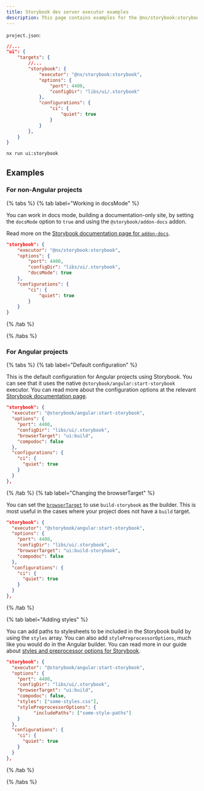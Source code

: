 ```yaml
---
title: Storybook dev server executor examples
description: This page contains examples for the @nx/storybook:storybook executor.
---
```


`project.json`:

```json
//...
"ui": {
    "targets": {
        //...
        "storybook": {
            "executor": "@nx/storybook:storybook",
            "options": {
                "port": 4400,
                "configDir": "libs/ui/.storybook"
            },
            "configurations": {
                "ci": {
                    "quiet": true
                }
            }
        },
    }
}
```

```bash
nx run ui:storybook
```

## Examples

### For non-Angular projects

{% tabs %}
{% tab label="Working in docsMode" %}

You can work in docs mode, building a documentation-only site, by setting the `docsMode` option to `true` and using the `@storybook/addon-docs` addon.

Read more on the [Storybook documentation page for `addon-docs`](https://storybook.js.org/addons/@storybook/addon-docs).

```json
"storybook": {
    "executor": "@nx/storybook:storybook",
    "options": {
        "port": 4400,
        "configDir": "libs/ui/.storybook",
        "docsMode": true
    },
    "configurations": {
        "ci": {
            "quiet": true
        }
    }
}
```

{% /tab %}

{% /tabs %}

### For Angular projects

{% tabs %}
{% tab label="Default configuration" %}

This is the default configuration for Angular projects using Storybook. You can see that it uses the native `@storybook/angular:start-storybook` executor. You can read more about the configuration options at the relevant [Storybook documentation page](https://storybook.js.org/docs/angular/get-started/install).

```json
"storybook": {
  "executor": "@storybook/angular:start-storybook",
  "options": {
    "port": 4400,
    "configDir": "libs/ui/.storybook",
    "browserTarget": "ui:build",
    "compodoc": false
  },
  "configurations": {
    "ci": {
      "quiet": true
    }
  }
},
```

{% /tab %}
{% tab label="Changing the browserTarget" %}

You can set the [`browserTarget`](../../../docs/shared/deprecated/storybook/angular-browser-target) to use `build-storybook` as the builder. This is most useful in the cases where your project does not have a `build` target.

```json
"storybook": {
  "executor": "@storybook/angular:start-storybook",
  "options": {
    "port": 4400,
    "configDir": "libs/ui/.storybook",
    "browserTarget": "ui:build-storybook",
    "compodoc": false
  },
  "configurations": {
    "ci": {
      "quiet": true
    }
  }
},
```

{% /tab %}

{% tab label="Adding styles" %}

You can add paths to stylesheets to be included in the Storybook build by using the `styles` array. You can also add `stylePreprocessorOptions`, much like you would do in the Angular builder. You can read more in our guide about [styles and preprocessor options for Storybook](../../../docs/shared/packages/storybook/angular-configuring-styles).

```json
"storybook": {
  "executor": "@storybook/angular:start-storybook",
  "options": {
    "port": 4400,
    "configDir": "libs/ui/.storybook",
    "browserTarget": "ui:build",
    "compodoc": false,
    "styles": ["some-styles.css"],
    "stylePreprocessorOptions": {
          "includePaths": ["some-style-paths"]
    }
  },
  "configurations": {
    "ci": {
      "quiet": true
    }
  }
},
```

{% /tab %}

{% /tabs %}
